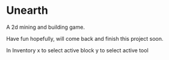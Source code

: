 # Unearth
A 2d mining and building game.

Have fun hopefully, will come back and finish this project soon.

In Inventory 
  x to select active block
  y to select active tool
